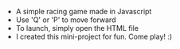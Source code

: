 * A simple racing game made in Javascript
* Use 'Q' or 'P' to move forward
* To launch, simply open the HTML file
* I created this mini-project for fun. Come play! :)